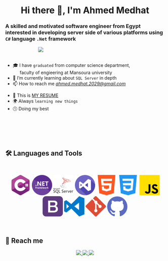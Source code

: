 <h1 align="center">Hi there 👋, I'm Ahmed Medhat</h1>

### A skilled and motivated software engineer from Egypt interested in developing server side of various platforms using `C#` language `.Net` framework

<img align="right" src="https://user-images.githubusercontent.com/63050133/156676671-d5b2e362-97d4-4404-9447-dd71ddfea82f.gif" width="400" />

<br />
<br />

- 🎓 I have `graduated` from computer science department,  
&emsp;&nbsp; faculty of engieering at Mansoura university
- 🌱 I’m currently learning about `SQL Server` in depth
- 📫 How to reach me *ahmed.medhat.2029@gmail.com*
<!-- - :smile: I’m currently open for a `full time` position-->
- 📁 This is [MY RESUME](https://drive.google.com/file/d/1o-GJq0A9JehRnGn3cOFpxHCP-GHlCuGm)
- 🌍 Always `learning new things`
- :clock5: Doing my best 

<br />
<br />
<br />
<br />


## 🛠 Languages and Tools
<br />
<p align="center">
     <img src="Icons/CSharp.png">
     <img src="Icons/DotNet.png">
     <img src="Icons/SQL_Server.png">
     <img src="Icons/Visual_Studio.png">
     <img src="Icons/HTML5.png" alt="HTML5">
     <img src="Icons/CSS3.png" alt="CSS3">
     <img src="Icons/JS.png" alt="JavaScript">
     <img src="Icons/Bootstrap.png">
     <img src="Icons/Visual_Studio_Code.png">
     <img src="Icons/Git.png" alt="Git">
     <img src="Icons/Github.png" alt="GitHub">
</p>

<br />

## 📩 Reach me

<p align="center">
     <a href="mailto:ahmed.medhat.2029@gmail.com" title="Gmail">
          <img src="https://img.shields.io/badge/gmail-%23F05033.svg?style=for-the-badge&logo=gmail&logoColor=white"/>
     </a>
    <a href="https://www.linkedin.com/in/ahmed-medhat-2029" title="LinkedIn">
         <img src="https://img.shields.io/badge/linkedin-%230077B5.svg?style=for-the-badge&logo=linkedin&logoColor=white"/>
     </a>  
     <a href="Ahmed_QR_Code.png" title="WhatsApp">
         <img src="https://img.shields.io/badge/WhatsApp-25D366?style=for-the-badge&logo=whatsapp&logoColor=white"/>
     </a>
</p>
